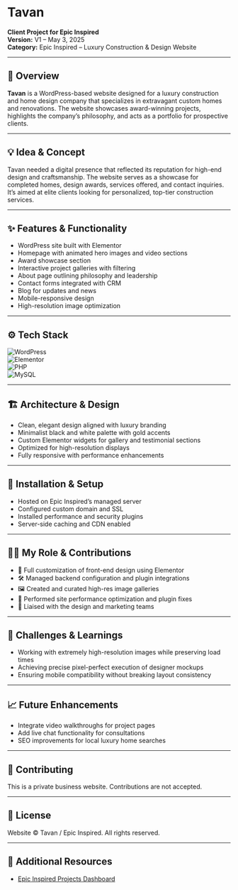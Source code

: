 # **Tavan**  
**Client Project for Epic Inspired**  
**Version:** V1 – May 3, 2025  
**Category:** Epic Inspired – Luxury Construction & Design Website  

---

## 🧭 Overview  
**Tavan** is a WordPress-based website designed for a luxury construction and home design company that specializes in extravagant custom homes and renovations. The website showcases award-winning projects, highlights the company’s philosophy, and acts as a portfolio for prospective clients.

---

## 💡 Idea & Concept  
Tavan needed a digital presence that reflected its reputation for high-end design and craftsmanship. The website serves as a showcase for completed homes, design awards, services offered, and contact inquiries. It’s aimed at elite clients looking for personalized, top-tier construction services.

---

## ✨ Features & Functionality  
- WordPress site built with Elementor  
- Homepage with animated hero images and video sections  
- Award showcase section  
- Interactive project galleries with filtering  
- About page outlining philosophy and leadership  
- Contact forms integrated with CRM  
- Blog for updates and news  
- Mobile-responsive design  
- High-resolution image optimization  

---

## ⚙️ Tech Stack  
![WordPress](https://img.shields.io/badge/WordPress-21759B?style=for-the-badge&logo=wordpress&logoColor=white)  
![Elementor](https://img.shields.io/badge/Elementor-92003B?style=for-the-badge&logo=elementor&logoColor=white)  
![PHP](https://img.shields.io/badge/PHP-777BB4?style=for-the-badge&logo=php&logoColor=white)  
![MySQL](https://img.shields.io/badge/MySQL-4479A1?style=for-the-badge&logo=mysql&logoColor=white)

---

## 🏗 Architecture & Design  
- Clean, elegant design aligned with luxury branding  
- Minimalist black and white palette with gold accents  
- Custom Elementor widgets for gallery and testimonial sections  
- Optimized for high-resolution displays  
- Fully responsive with performance enhancements  

---

## 🚀 Installation & Setup  
- Hosted on Epic Inspired’s managed server  
- Configured custom domain and SSL  
- Installed performance and security plugins  
- Server-side caching and CDN enabled  

---

## 🧑‍💻 My Role & Contributions  
- 🎨 Full customization of front-end design using Elementor  
- 🛠 Managed backend configuration and plugin integrations  
- 🖼 Created and curated high-res image galleries  
- 🔧 Performed site performance optimization and plugin fixes  
- 🤝 Liaised with the design and marketing teams  

---

## 🧗 Challenges & Learnings  
- Working with extremely high-resolution images while preserving load times  
- Achieving precise pixel-perfect execution of designer mockups  
- Ensuring mobile compatibility without breaking layout consistency  

---

## 📈 Future Enhancements  
- Integrate video walkthroughs for project pages  
- Add live chat functionality for consultations  
- SEO improvements for local luxury home searches  

---

## 🤝 Contributing  
This is a private business website. Contributions are not accepted.

---

## 🪪 License  
Website © Tavan / Epic Inspired. All rights reserved.

---

## 🔗 Additional Resources  
- [Epic Inspired Projects Dashboard](../GitHubDashboard.md)